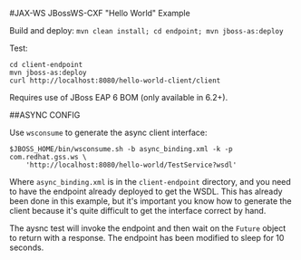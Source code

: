 #JAX-WS JBossWS-CXF "Hello World" Example

Build and deploy: `mvn clean install; cd endpoint; mvn jboss-as:deploy`

Test: 

    cd client-endpoint
    mvn jboss-as:deploy
    curl http://localhost:8080/hello-world-client/client

Requires use of JBoss EAP 6 BOM (only available in 6.2+).

##ASYNC CONFIG

Use `wsconsume` to generate the async client interface:

    $JBOSS_HOME/bin/wsconsume.sh -b async_binding.xml -k -p com.redhat.gss.ws \
        'http://localhost:8080/hello-world/TestService?wsdl'

Where `async_binding.xml` is in the `client-endpoint` directory, and you need
to have the endpoint already deployed to get the WSDL.  This has already been
done in this example, but it's important you know how to generate the client
because it's quite difficult to get the interface correct by hand.

The aysnc test will invoke the endpoint and then wait on the `Future` object to
return with a response.  The endpoint has been modified to sleep for 10
seconds.
